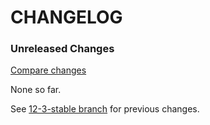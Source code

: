 # CHANGELOG

### Unreleased Changes

[Compare changes](https://github.com/codevise/pageflow/compare/12-3-stable...master)

None so far.

See
[12-3-stable branch](https://github.com/codevise/pageflow/blob/12-3-stable/CHANGELOG.md)
for previous changes.
